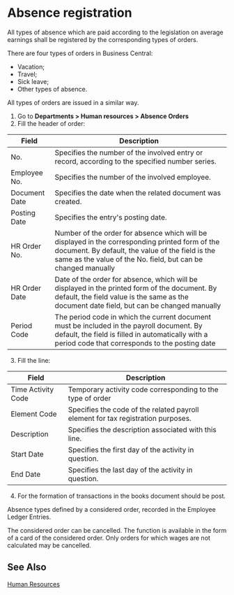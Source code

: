 # Absence registration  

All types of absence which are paid according to the legislation on average earnings shall be registered by the corresponding types of orders. 

There are four types of orders in Business Central:

- Vacation; 
- Travel; 
- Sick leave; 
- Other types of absence. 

All types of orders are issued in a similar way. 

1. Go to **Departments > Human resources > Absence Orders** 
2. Fill the header of order:

| Field         | Description                                                  |
| ------------- | ------------------------------------------------------------ |
| No.           | Specifies the number of the involved entry or record, according to the specified number series. |
| Employee No.  | Specifies the number of the involved employee.               |
| Document Date | Specifies the date when the related document was created.    |
| Posting Date  | Specifies the entry's posting date.                          |
| HR Order No.  | Number of the order for absence which will be displayed in the corresponding printed form of the document. By default, the value of the field is the same as the value of the No. field, but can be changed manually |
| HR Order Date | Date of the order for absence, which will be displayed in the printed form of the document. By default, the field value is the same as the document date field, but can be changed manually |
| Period Code   | The period code in which the current document must be included in the payroll document. By default, the field is filled in automatically with a period code that corresponds to the posting date |

3. Fill the line:

| Field              | Description                                                  |
| ------------------ | ------------------------------------------------------------ |
| Time Activity Code | Temporary activity code corresponding to the type of order   |
| Element Code       | Specifies the code of the related payroll element for tax registration purposes. |
| Description        | Specifies the description associated with this line.         |
| Start Date         | Specifies the first day of the activity in question.         |
| End Date           | Specifies the last day of the activity in question.          |

4. For the formation of transactions in the books document should be post. 

Absence types defined by a considered order, recorded in the Employee Ledger Entries. 

The considered order can be cancelled. The function is available in the form of a card of the considered order. Only orders for which wages are not calculated may be cancelled.

## See Also

[Human Resources](Human-Resources.md)
